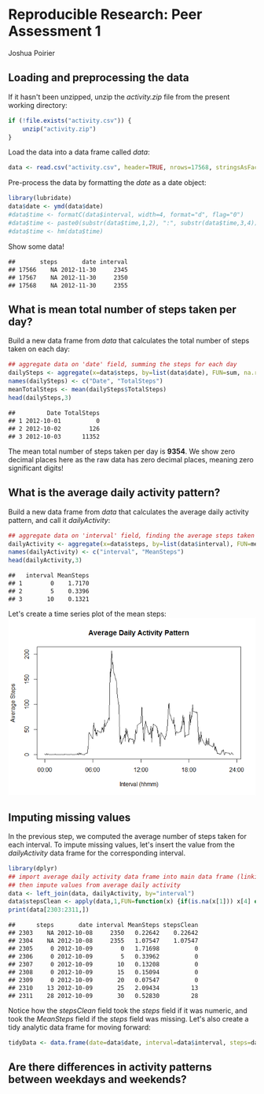 # Reproducible Research: Peer Assessment 1
Joshua Poirier

## Loading and preprocessing the data
If it hasn't been unzipped, unzip the *activity.zip* file from the present working directory:

```r
if (!file.exists("activity.csv")) {
    unzip("activity.zip")
}
```

Load the data into a data frame called *data*:

```r
data <- read.csv("activity.csv", header=TRUE, nrows=17568, stringsAsFactors=FALSE)
```

Pre-process the data by formatting the *date* as a date object:

```r
library(lubridate)
data$date <- ymd(data$date)
#data$time <- formatC(data$interval, width=4, format="d", flag="0")
#data$time <- paste0(substr(data$time,1,2), ":", substr(data$time,3,4))
#data$time <- hm(data$time)
```

Show some data!

```
##       steps       date interval
## 17566    NA 2012-11-30     2345
## 17567    NA 2012-11-30     2350
## 17568    NA 2012-11-30     2355
```

## What is mean total number of steps taken per day?
Build a new data frame from *data* that calculates the total number of steps taken on each day:

```r
## aggregate data on 'date' field, summing the steps for each day
dailySteps <- aggregate(x=data$steps, by=list(data$date), FUN=sum, na.rm=TRUE)
names(dailySteps) <- c("Date", "TotalSteps")
meanTotalSteps <- mean(dailySteps$TotalSteps)
head(dailySteps,3)
```

```
##         Date TotalSteps
## 1 2012-10-01          0
## 2 2012-10-02        126
## 3 2012-10-03      11352
```

The mean total number of steps taken per day is **9354**.  We show zero decimal places here as the raw data has zero decimal places, meaning zero significant digits!



## What is the average daily activity pattern?
Build a new data frame from *data* that calculates the average daily activity pattern, and call it *dailyActivity*:

```r
## aggregate data on 'interval' field, finding the average steps taken for each interval
dailyActivity <- aggregate(x=data$steps, by=list(data$interval), FUN=mean, na.rm=TRUE)
names(dailyActivity) <- c("interval", "MeanSteps")
head(dailyActivity,3)
```

```
##   interval MeanSteps
## 1        0    1.7170
## 2        5    0.3396
## 3       10    0.1321
```

Let's create a time series plot of the mean steps:
![plot of chunk unnamed-chunk-6](./PA1_template_files/figure-html/unnamed-chunk-6.png) 

## Imputing missing values
In the previous step, we computed the average number of steps taken for each interval.  To impute missing values, let's insert the value from the *dailyActivity* data frame for the corresponding interval.  

```r
library(dplyr)
## import average daily activity data frame into main data frame (linking on 'interval' field),
## then impute values from average daily activity
data <- left_join(data, dailyActivity, by="interval")
data$stepsClean <- apply(data,1,FUN=function(x) {if(is.na(x[1])) x[4] else x[1]})
print(data[2303:2311,])
```

```
##      steps       date interval MeanSteps stepsClean
## 2303    NA 2012-10-08     2350   0.22642    0.22642
## 2304    NA 2012-10-08     2355   1.07547    1.07547
## 2305     0 2012-10-09        0   1.71698          0
## 2306     0 2012-10-09        5   0.33962          0
## 2307     0 2012-10-09       10   0.13208          0
## 2308     0 2012-10-09       15   0.15094          0
## 2309     0 2012-10-09       20   0.07547          0
## 2310    13 2012-10-09       25   2.09434         13
## 2311    28 2012-10-09       30   0.52830         28
```

Notice how the *stepsClean* field took the *steps* field if it was numeric, and took the *MeanSteps* field if the *steps* field was missing.  Let's also create a tidy analytic data frame for moving forward:

```r
tidyData <- data.frame(date=data$date, interval=data$interval, steps=data$stepsClean)
```

## Are there differences in activity patterns between weekdays and weekends?
